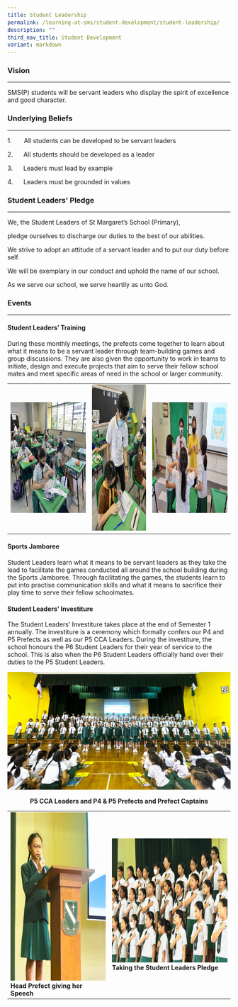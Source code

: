 ```yaml
---
title: Student Leadership
permalink: /learning-at-sms/student-development/student-leadership/
description: ""
third_nav_title: Student Development
variant: markdown
---
```

### Vision
__________________________________________________________


SMS(P) students will be servant leaders who display the spirit of excellence and good character.

  

### Underlying Beliefs
__________________________________________________________


1.&nbsp;&nbsp;&nbsp;&nbsp;&nbsp;&nbsp;&nbsp;All students can be developed to be servant leaders  

2.&nbsp;&nbsp;&nbsp;&nbsp;&nbsp;&nbsp;All students should be developed as a leader

3.&nbsp;&nbsp;&nbsp;&nbsp;&nbsp;&nbsp;Leaders must lead by example

4.&nbsp;&nbsp;&nbsp;&nbsp;&nbsp;&nbsp;Leaders must be grounded in values



### Student Leaders' Pledge
__________________________________________________________



We, the Student Leaders of St Margaret’s School (Primary),

pledge ourselves to discharge our duties to the best of our abilities.

We strive to adopt an attitude of a servant leader and to put our duty before self.

We will be exemplary in our conduct&nbsp;and uphold the name of our school.

As we serve our school, we serve heartily as unto God.&nbsp;&nbsp;

  

### Events
__________________________________________________________


#### Student Leaders’ Training

During these monthly meetings, the prefects come together to learn about what it means to be a servant leader through team-building games and group discussions. They are also given the opportunity to work in teams to initiate, design and execute projects that aim to serve their fellow school mates and meet specific areas of need in the school or larger community.  

<table>
<tbody><tr>
		<td><img alt="childday01" src="/images/Student%20Development/stdleaderstraining1.jpg" style="width:450px;height:250px;"><b></b></td>
		<td><img alt="childday02" src="/images/Student%20Development/stdleaderstraining2.jpg" style="width:320px;height:330px;"><b></b></td>
	<td><img alt="childday02" src="/images/Student%20Development/stdleaderstraining3.jpeg" style="width:450px;height:250px;"><b></b></td>
</tr></tbody></table>

#### Sports Jamboree

Student Leaders learn what it means to be servant leaders as they take the lead to facilitate the games conducted all around the school building during the Sports Jamboree. Through facilitating the games, the students learn to put into practise communication skills and what it means to sacrifice their play time to serve their fellow schoolmates.

#### Student Leaders’ Investiture

The Student Leaders’ Investiture takes place at the end of Semester 1 annually. The investiture is a ceremony which formally confers our P4 and P5 Prefects as well as our P5 CCA Leaders. During the investiture, the school honours the P6 Student Leaders for their year of service to the school. This is also when the P6 Student Leaders officially hand over their duties to the P5 Student Leaders.

![](/images/Student%20Development/1_Captains.jpg)<center><b>P5 CCA Leaders and P4 &amp; P5 Prefects and Prefect Captains</b></center>
<table>
<tbody><tr>
		<td><img alt="childday01" src="/images/Student%20Development/3_Speech.jpg" style="width:300px;height:380px;"><b>Head Prefect giving her Speech</b></td>
		<td><img alt="childday02" src="/images/Student%20Development/2_Pledge.jpg" style="width:400px;height:280px;"><b>Taking the Student Leaders Pledge</b></td>
</tr></tbody></table>